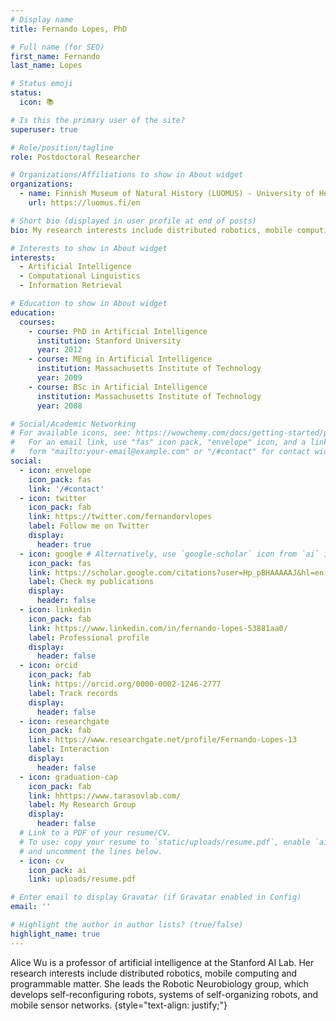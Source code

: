 ```yaml
---
# Display name
title: Fernando Lopes, PhD

# Full name (for SEO)
first_name: Fernando
last_name: Lopes

# Status emoji
status:
  icon: 📚

# Is this the primary user of the site?
superuser: true

# Role/position/tagline
role: Postdoctoral Researcher

# Organizations/Affiliations to show in About widget
organizations:
  - name: Finnish Museum of Natural History (LUOMUS) - University of Helsinki
    url: https://luomus.fi/en

# Short bio (displayed in user profile at end of posts)
bio: My research interests include distributed robotics, mobile computing and programmable matter.

# Interests to show in About widget
interests:
  - Artificial Intelligence
  - Computational Linguistics
  - Information Retrieval

# Education to show in About widget
education:
  courses:
    - course: PhD in Artificial Intelligence
      institution: Stanford University
      year: 2012
    - course: MEng in Artificial Intelligence
      institution: Massachusetts Institute of Technology
      year: 2009
    - course: BSc in Artificial Intelligence
      institution: Massachusetts Institute of Technology
      year: 2008

# Social/Academic Networking
# For available icons, see: https://wowchemy.com/docs/getting-started/page-builder/#icons
#   For an email link, use "fas" icon pack, "envelope" icon, and a link in the
#   form "mailto:your-email@example.com" or "/#contact" for contact widget.
social:
  - icon: envelope
    icon_pack: fas
    link: '/#contact'
  - icon: twitter
    icon_pack: fab
    link: https://twitter.com/fernandorvlopes
    label: Follow me on Twitter
    display:
      header: true
  - icon: google # Alternatively, use `google-scholar` icon from `ai` icon pack
    icon_pack: fas
    link: https://scholar.google.com/citations?user=Hp_pBHAAAAAJ&hl=en
    label: Check my publications
    display:
      header: false
  - icon: linkedin
    icon_pack: fab
    link: https://www.linkedin.com/in/fernando-lopes-53881aa0/
    label: Professional profile
    display:
      header: false
  - icon: orcid
    icon_pack: fab
    link: https://orcid.org/0000-0002-1246-2777
    label: Track records
    display:
      header: false
  - icon: researchgate
    icon_pack: fab
    link: https://www.researchgate.net/profile/Fernando-Lopes-13
    label: Interaction
    display:
      header: false
  - icon: graduation-cap
    icon_pack: fab
    link: hhttps://www.tarasovlab.com/
    label: My Research Group
    display:
      header: false        
  # Link to a PDF of your resume/CV.
  # To use: copy your resume to `static/uploads/resume.pdf`, enable `ai` icons in `params.yaml`,
  # and uncomment the lines below.
  - icon: cv
    icon_pack: ai
    link: uploads/resume.pdf

# Enter email to display Gravatar (if Gravatar enabled in Config)
email: ''

# Highlight the author in author lists? (true/false)
highlight_name: true
---
```


Alice Wu is a professor of artificial intelligence at the Stanford AI Lab. Her research interests include distributed robotics, mobile computing and programmable matter. She leads the Robotic Neurobiology group, which develops self-reconfiguring robots, systems of self-organizing robots, and mobile sensor networks.
{style="text-align: justify;"}
